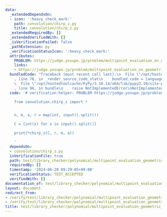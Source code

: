 ```yaml
---
data:
  _extendedDependsOn:
  - icon: ':heavy_check_mark:'
    path: convolution/chirp_z.py
    title: convolution/chirp_z.py
  _extendedRequiredBy: []
  _extendedVerifiedWith: []
  _isVerificationFailed: false
  _pathExtension: py
  _verificationStatusIcon: ':heavy_check_mark:'
  attributes:
    PROBLEM: https://judge.yosupo.jp/problem/multipoint_evaluation_on_geometric_sequence
    links:
    - https://judge.yosupo.jp/problem/multipoint_evaluation_on_geometric_sequence
  bundledCode: "Traceback (most recent call last):\n  File \"/opt/hostedtoolcache/PyPy/3.10.14/x64/lib/pypy3.10/site-packages/onlinejudge_verify/documentation/build.py\"\
    , line 76, in _render_source_code_stat\n    bundled_code = language.bundle(\n\
    \  File \"/opt/hostedtoolcache/PyPy/3.10.14/x64/lib/pypy3.10/site-packages/onlinejudge_verify/languages/python.py\"\
    , line 96, in bundle\n    raise NotImplementedError\nNotImplementedError\n"
  code: '# verification-helper: PROBLEM https://judge.yosupo.jp/problem/multipoint_evaluation_on_geometric_sequence

    from convolution.chirp_z import *


    n, m, a, r = map(int, input().split())

    C = [int(x) for x in input().split()]

    print(*chirp_z(C, r, m, a))

    '
  dependsOn:
  - convolution/chirp_z.py
  isVerificationFile: true
  path: test/library_checker/polynomial/multipoint_evaluation_geometric_sequence.test.py
  requiredBy: []
  timestamp: '2024-06-20 09:29:05+09:00'
  verificationStatus: TEST_ACCEPTED
  verifiedWith: []
documentation_of: test/library_checker/polynomial/multipoint_evaluation_geometric_sequence.test.py
layout: document
redirect_from:
- /verify/test/library_checker/polynomial/multipoint_evaluation_geometric_sequence.test.py
- /verify/test/library_checker/polynomial/multipoint_evaluation_geometric_sequence.test.py.html
title: test/library_checker/polynomial/multipoint_evaluation_geometric_sequence.test.py
---
```


